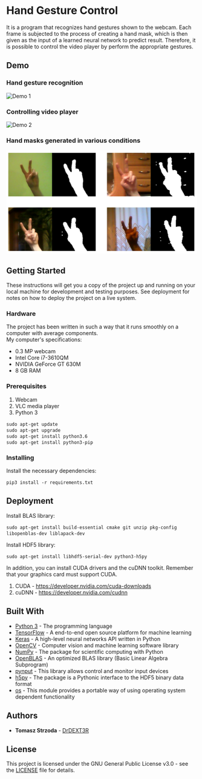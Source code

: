 # Hand Gesture Control

It is a program that recognizes hand gestures shown to the webcam. Each frame is subjected to the process of creating a hand mask, which is then given as the input of a learned neural network to predict result. Therefore, it is possible to control the video player by perform the appropriate gestures.

## Demo

### Hand gesture recognition

![Demo 1](demo/demo1.gif)  

### Controlling video player

![Demo 2](demo/demo2.gif)  

### Hand masks generated in various conditions

![Masks](demo/masks.png)  

## Getting Started

These instructions will get you a copy of the project up and running on your local machine for development and testing purposes. See deployment for notes on how to deploy the project on a live system.

### Hardware  
The project has been written in such a way that it runs smoothly on a computer with average components.  
My computer's specifications:  
* 0.3 MP webcam  
* Intel Core i7-3610QM  
* NVIDIA GeForce GT 630M
* 8 GB RAM

### Prerequisites

1. Webcam
2. VLC media player
3. Python 3
```
sudo apt-get update
sudo apt-get upgrade
sudo apt-get install python3.6
sudo apt-get install python3-pip
```

### Installing

Install the necessary dependencies:  
```
pip3 install -r requirements.txt
```

## Deployment

Install BLAS library:
```
sudo apt-get install build-essential cmake git unzip pkg-config libopenblas-dev liblapack-dev
```
Install HDF5 library:
```
sudo apt-get install libhdf5-serial-dev python3-h5py
```

In addition, you can install CUDA drivers and the cuDNN toolkit. Remember that your graphics card must support CUDA.
1. CUDA - https://developer.nvidia.com/cuda-downloads  
2. cuDNN - https://developer.nvidia.com/cudnn  


## Built With

* [Python 3](https://docs.python.org/3/) - The programming language
* [TensorFlow](https://www.tensorflow.org/api_docs/python/) - A end-to-end open source platform for machine learning 
* [Keras](https://keras.io/documentation/) - A high-level neural networks API written in Python
* [OpenCV](https://docs.opencv.org/4.1.1/d6/d00/tutorial_py_root.html) - Computer vision and machine learning software library
* [NumPy](https://numpy.org/doc/1.17/) - The package for scientific computing with Python
* [OpenBLAS](https://github.com/xianyi/OpenBLAS/wiki) - An optimized BLAS library (Basic Linear Algebra Subprogram)
* [pynput](https://pynput.readthedocs.io/en/latest/) - This library allows control and monitor input devices
* [h5py](https://docs.h5py.org/en/stable/) - The package is a Pythonic interface to the HDF5 binary data format
* [os](https://docs.python.org/3/library/os.html) - This module provides a portable way of using operating system dependent functionality

## Authors

* **Tomasz Strzoda** - [DrDEXT3R](https://github.com/DrDEXT3R)

## License

This project is licensed under the GNU General Public License v3.0 - see the [LICENSE](https://github.com/DrDEXT3R/HandGestureControl/blob/master/LICENSE) file for details.
